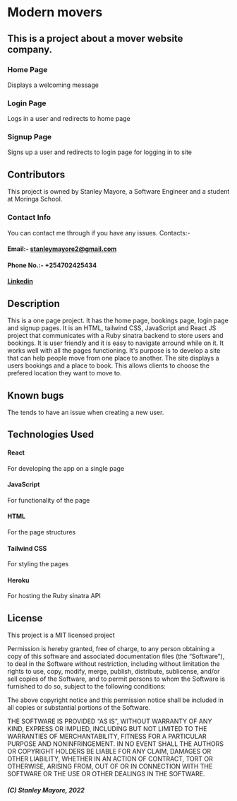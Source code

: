 # Modern movers
## This is a project about a mover website company.

### Home Page
Displays a welcoming message

### Login Page
Logs in a user and redirects to home page


### Signup Page
Signs up a user and redirects to login page for logging in to site

## Contributors
This project is owned by Stanley Mayore, a Software Engineer and a student at Moringa School.
### Contact Info
You can contact me through if you have any issues. 
Contacts:-
   #### Email:- stanleymayore2@gmail.com
   #### Phone No.:- +254702425434
   #### [Linkedin]("www.linkedin.com/in/stanley-mayore")

## Description
This is a one page project. It has the home page, bookings page, login page and signup pages. 
It is an HTML, tailwind CSS, JavaScript and React JS project that communicates with a Ruby sinatra backend to store users and bookings.
It is user friendly and it is easy to navigate arround while on it. It works well with all the pages functioning.
It's purpose is to develop a site that can help people move from one place to another.
The site displays a users bookings and a place to book. This allows clients to choose
the prefered location they want to move to.

## Known bugs
The tends to have an issue when creating a new user.

## Technologies Used

#### React
For developing the app on a single page
#### JavaScript
For functionality of the page
#### HTML 
For the page structures
#### Tailwind CSS
For styling the pages

#### Heroku
For hosting the Ruby sinatra API

## License 
This project is a MIT licensed project

Permission is hereby granted, free of charge, to any person obtaining a copy of this software and associated documentation files (the “Software”), to deal in the Software without restriction, including without limitation the rights to use, copy, modify, merge, publish, distribute, sublicense, and/or sell copies of the Software, and to permit persons to whom the Software is furnished to do so, subject to the following conditions:

The above copyright notice and this permission notice shall be included in all copies or substantial portions of the Software.

THE SOFTWARE IS PROVIDED “AS IS”, WITHOUT WARRANTY OF ANY KIND, EXPRESS OR IMPLIED, INCLUDING BUT NOT LIMITED TO THE WARRANTIES OF MERCHANTABILITY, FITNESS FOR A PARTICULAR PURPOSE AND NONINFRINGEMENT. IN NO EVENT SHALL THE AUTHORS OR COPYRIGHT HOLDERS BE LIABLE FOR ANY CLAIM, DAMAGES OR OTHER LIABILITY, WHETHER IN AN ACTION OF CONTRACT, TORT OR OTHERWISE, ARISING FROM, OUT OF OR IN CONNECTION WITH THE SOFTWARE OR THE USE OR OTHER DEALINGS IN THE SOFTWARE.

##### (C) Stanley Mayore, 2022